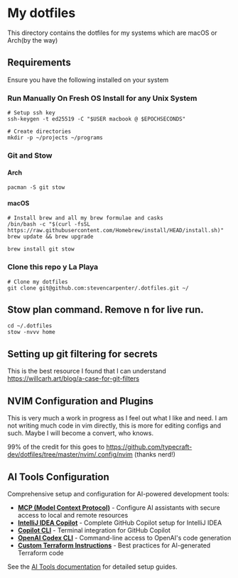 # My dotfiles

This directory contains the dotfiles for my systems which are macOS or Arch(by the way)

## Requirements

Ensure you have the following installed on your system

### Run Manually On Fresh OS Install for any Unix System
```shell
# Setup ssh key
ssh-keygen -t ed25519 -C "$USER macbook @ $EPOCHSECONDS"

# Create directories
mkdir -p ~/projects ~/programs
```

### Git and Stow
#### Arch
```
pacman -S git stow
```

#### macOS
```shell
# Install brew and all my brew formulae and casks
/bin/bash -c "$(curl -fsSL https://raw.githubusercontent.com/Homebrew/install/HEAD/install.sh)"
brew update && brew upgrade

brew install git stow
```

### Clone this repo y La Playa
```shell
# Clone my dotfiles
git clone git@github.com:stevencarpenter/.dotfiles.git ~/
```


## Stow plan command. Remove n for live run.
```
cd ~/.dotfiles
stow -nvvv home
```

## Setting up git filtering for secrets
This is the best resource I found that I can understand https://willcarh.art/blog/a-case-for-git-filters

## NVIM Configuration and Plugins
This is very much a work in progress as I feel out what I like and need. I am not writing much code in vim directly, this is  more for editing configs and such. Maybe I will become a convert, who knows.

99% of the credit for this goes to https://github.com/typecraft-dev/dotfiles/tree/master/nvim/.config/nvim (thanks nerd!)

## AI Tools Configuration
Comprehensive setup and configuration for AI-powered development tools:

- **[MCP (Model Context Protocol)](docs/ai-tools/mcp-setup.md)** - Configure AI assistants with secure access to local and remote resources
- **[IntelliJ IDEA Copilot](docs/ai-tools/intellij-copilot-setup.md)** - Complete GitHub Copilot setup for IntelliJ IDEA
- **[Copilot CLI](docs/ai-tools/copilot-cli-setup.md)** - Terminal integration for GitHub Copilot
- **[OpenAI Codex CLI](docs/ai-tools/openai-codex-cli-setup.md)** - Command-line access to OpenAI's code generation
- **[Custom Terraform Instructions](docs/ai-tools/terraform-instructions.md)** - Best practices for AI-generated Terraform code

See the [AI Tools documentation](docs/ai-tools/) for detailed setup guides.
